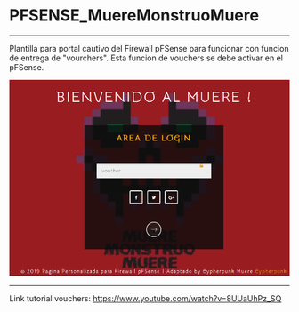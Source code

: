 # PFSENSE_MuereMonstruoMuere
----------------------------
Plantilla para portal cautivo del Firewall pFSense para funcionar con funcion de entrega de "vourchers".
Esta funcion de vouchers se debe activar en el pFSense.

![Image description](https://github.com/robben-ar/PFSENSE_MuereMonstruoMuere/raw/master/images/index.png)


----------------------------

Link tutorial vouchers: https://www.youtube.com/watch?v=8UUaUhPz_SQ